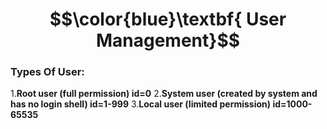 # $$\color{blue}\textbf{ User Management}$$
### Types Of User:
 1.**Root user (full permission)                                 id=0**
 2.**System user (created by system and has no login shell)      id=1-999**
 3.**Local user (limited permission)                             id=1000-65535**
